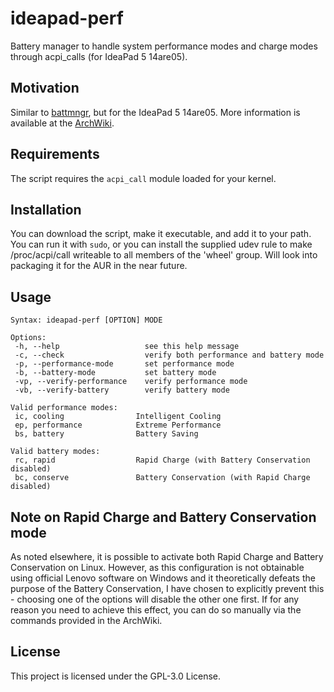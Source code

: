 # ideapad-perf
Battery manager to handle system performance modes and charge modes through acpi_calls (for IdeaPad 5 14are05). 

## Motivation

Similar to [battmngr](https://github.com/0xless/battmngr), but for the IdeaPad 5 14are05. More information is available at the [ArchWiki](https://wiki.archlinux.org/title/Lenovo_IdeaPad_5_14are05).

## Requirements

The script requires the `acpi_call` module loaded for your kernel.

## Installation

You can download the script, make it executable, and add it to your path. You can run it with `sudo`, or you can install the supplied udev rule to make /proc/acpi/call writeable to all members of the 'wheel' group. Will look into packaging it for the AUR in the near future.

## Usage

```
Syntax: ideapad-perf [OPTION] MODE

Options:
 -h, --help                   see this help message
 -c, --check                  verify both performance and battery mode
 -p, --performance-mode       set performance mode
 -b, --battery-mode           set battery mode
 -vp, --verify-performance    verify performance mode
 -vb, --verify-battery        verify battery mode

Valid performance modes:
 ic, cooling                Intelligent Cooling
 ep, performance            Extreme Performance
 bs, battery                Battery Saving

Valid battery modes:
 rc, rapid                  Rapid Charge (with Battery Conservation disabled)
 bc, conserve               Battery Conservation (with Rapid Charge disabled)
```

## Note on Rapid Charge and Battery Conservation mode

As noted elsewhere, it is possible to activate both Rapid Charge and Battery Conservation on Linux. However, as this configuration is not obtainable using official Lenovo software on Windows and it theoretically defeats the purpose of the Battery Conservation, I have chosen to explicitly prevent this - choosing one of the options will disable the other one first. If for any reason you need to achieve this effect, you can do so manually via the commands provided in the ArchWiki.

## License

This project is licensed under the GPL-3.0 License.
